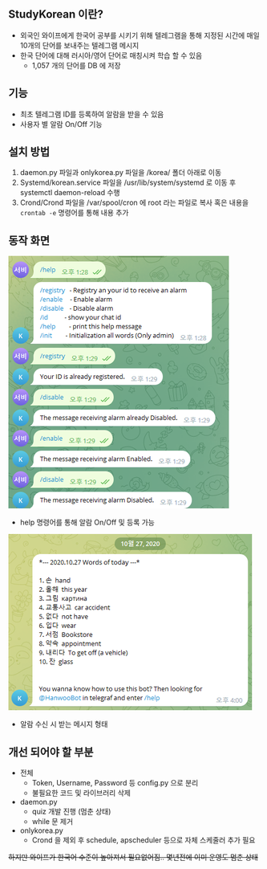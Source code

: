 ## StudyKorean 이란?
- 외국인 와이프에게 한국어 공부를 시키기 위해 텔레그램을 통해 지정된 시간에 매일 10개의 단어를 보내주는 텔레그램 메시지
- 한국 단어에 대해 러시아/영어 단어로 매칭시켜 학습 할 수 있음
  - 1,057 개의 단어를 DB 에 저장

## 기능
- 최초 텔레그램 ID를 등록하여 알람을 받을 수 있음
- 사용자 별 알람 On/Off 기능

## 설치 방법
1. daemon.py 파일과 onlykorea.py 파일을 /korea/ 폴더 아래로 이동
2. Systemd/korean.service 파일을 /usr/lib/system/systemd 로 이동 후 systemctl daemon-reload 수행
3. Crond/Crond 파일을 /var/spool/cron 에 root 라는 파일로 복사 혹은 내용을 `crontab -e` 명령어를 통해 내용 추가

## 동작 화면
![StudyKoreaHelp.png](./Images/StudyKoreaHelp.png)   
- help 명령어를 통해 알람 On/Off 및 등록 가능   

![StudyKoreaMsg.png](./Images/StudyKoreaMsg.png)   
- 알람 수신 시 받는 메시지 형태

## 개선 되어야 할 부분
- 전체
  - Token, Username, Password 등 config.py 으로 분리
  - 불필요한 코드 및 라이브러리 삭제
- daemon.py 
  - quiz 개발 진행 (멈춘 상태)
  - while 문 제거
- onlykorea.py
  - Crond 을 제외 후 schedule, apscheduler 등으로 자체 스케줄러 추가 필요
  
~~하지만 와이프가 한국어 수준이 높아져서 필요없어짐.. 몇년전에 이미 운영도 멈춘 상태~~

